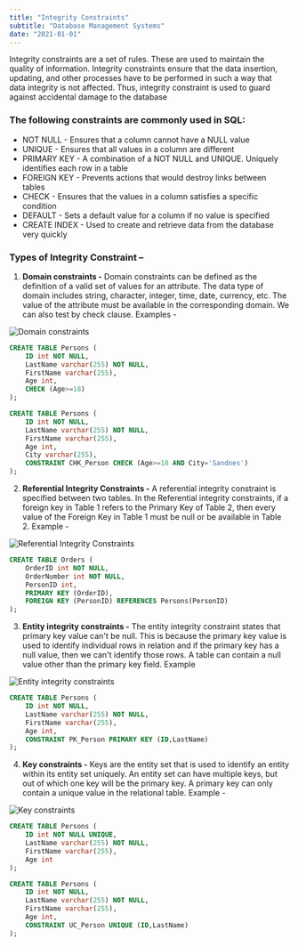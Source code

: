 ```yaml
---
title: "Integrity Constraints"
subtitle: "Database Management Systems"
date: "2021-01-01"
---
```


Integrity constraints are a set of rules. These are used to maintain the quality of information. Integrity constraints ensure that the data insertion, updating, and other processes have to be performed in such a way that data integrity is not affected. Thus, integrity constraint is used to guard against accidental damage to the database


### The following constraints are commonly used in SQL:
- NOT NULL - Ensures that a column cannot have a NULL value
- UNIQUE - Ensures that all values in a column are different
- PRIMARY KEY - A combination of a NOT NULL and UNIQUE. Uniquely identifies each row in a table
- FOREIGN KEY - Prevents actions that would destroy links between tables
- CHECK - Ensures that the values in a column satisfies a specific condition
- DEFAULT - Sets a default value for a column if no value is specified
- CREATE INDEX - Used to create and retrieve data from the database very quickly


### Types of Integrity Constraint –

1. **Domain constraints -** Domain constraints can be defined as the definition of a valid set of values for an attribute. The data type of domain includes string, character, integer, time, date, currency, etc. The value of the attribute must be available in the corresponding domain. We can also test by check clause. Examples -

<img
    src="https://static.javatpoint.com/dbms/images/dbms-integrity-constraints2.png"
    alt="Domain constraints"
/>

```sql
CREATE TABLE Persons (
    ID int NOT NULL,
    LastName varchar(255) NOT NULL,
    FirstName varchar(255),
    Age int,
    CHECK (Age>=18)
);

CREATE TABLE Persons (
    ID int NOT NULL,
    LastName varchar(255) NOT NULL,
    FirstName varchar(255),
    Age int,
    City varchar(255),
    CONSTRAINT CHK_Person CHECK (Age>=18 AND City='Sandnes')
);
```


2. **Referential Integrity Constraints -** A referential integrity constraint is specified between two tables. In the Referential integrity constraints, if a foreign key in Table 1 refers to the Primary Key of Table 2, then every value of the Foreign Key in Table 1 must be null or be available in Table 2. Example -

<img
    src="https://static.javatpoint.com/dbms/images/dbms-integrity-constraints4.png"
    alt="Referential Integrity Constraints"
/>

```sql
CREATE TABLE Orders (
    OrderID int NOT NULL,
    OrderNumber int NOT NULL,
    PersonID int,
    PRIMARY KEY (OrderID),
    FOREIGN KEY (PersonID) REFERENCES Persons(PersonID)
);
```



3. **Entity integrity constraints -** The entity integrity constraint states that primary key value can't be null. This is because the primary key value is used to identify individual rows in relation and if the primary key has a null value, then we can't identify those rows. A table can contain a null value other than the primary key field. Example 

<img
    src="https://static.javatpoint.com/dbms/images/dbms-integrity-constraints3.png"
    alt="Entity integrity constraints"
/>

```sql
CREATE TABLE Persons (
    ID int NOT NULL,
    LastName varchar(255) NOT NULL,
    FirstName varchar(255),
    Age int,
    CONSTRAINT PK_Person PRIMARY KEY (ID,LastName)
);

```





4. **Key constraints -** Keys are the entity set that is used to identify an entity within its entity set uniquely. An entity set can have multiple keys, but out of which one key will be the primary key. A primary key can only contain a unique value in the relational table. Example -

<img
    src="https://static.javatpoint.com/dbms/images/dbms-integrity-constraints5.png"
    alt="Key constraints"
/>

```sql
CREATE TABLE Persons (
    ID int NOT NULL UNIQUE,
    LastName varchar(255) NOT NULL,
    FirstName varchar(255),
    Age int
);

CREATE TABLE Persons (
    ID int NOT NULL,
    LastName varchar(255) NOT NULL,
    FirstName varchar(255),
    Age int,
    CONSTRAINT UC_Person UNIQUE (ID,LastName)
);
```







